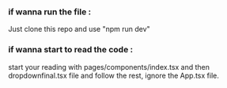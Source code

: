### if wanna run the file : 
Just clone this repo and use "npm run dev"
 
 ### if wanna start to read the code :
 start your reading with pages/components/index.tsx and then dropdownfinal.tsx file and follow the rest, 
 ignore the App.tsx file.
